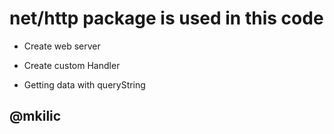 # net/http package is used in this code

- Create web server

- Create custom Handler

- Getting data with queryString



## @mkilic
